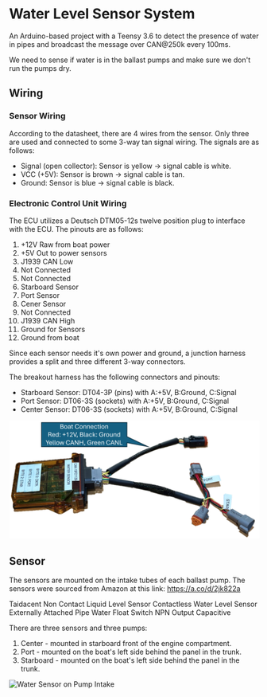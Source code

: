 # Water Level Sensor System
An Arduino-based project with a Teensy 3.6 to detect the presence of water in pipes and broadcast the message over CAN@250k every 100ms.


We need to sense if water is in the ballast pumps and make sure we don't run the pumps dry.

## Wiring 

### Sensor Wiring
According to the datasheet, there are 4 wires from the sensor. Only three are used and connected to some 3-way tan signal wiring. The signals are as follows:
* Signal (open collector): Sensor is yellow -> signal cable is white. 
* VCC (+5V): Sensor is brown -> signal cable is tan.
* Ground: Sensor is blue -> signal cable is black.

### Electronic Control Unit Wiring
The ECU utilizes a Deutsch DTM05-12s twelve position plug to interface with the ECU. The pinouts are as follows:
1. +12V Raw from boat power
2. +5V Out to power sensors
3. J1939 CAN Low
4. Not Connected
5. Not Connected
6. Starboard Sensor
7. Port Sensor
8. Cener Sensor
9. Not Connected
10. J1939 CAN High
11. Ground for Sensors
12. Ground from boat

Since each sensor needs it's own power and ground, a junction harness provides a split and three different 3-way connectors.

The breakout harness has the following connectors and pinouts:
* Starboard Sensor: DT04-3P (pins) with A:+5V, B:Ground, C:Signal 
* Port Sensor: DT06-3S (sockets) with A:+5V, B:Ground, C:Signal
* Center Sensor: DT06-3S (sockets) with A:+5V, B:Ground, C:Signal

![ECU with breakout harness](ECUwithBreakoutHarness.png)

## Sensor
The sensors are mounted on the intake tubes of each ballast pump. The sensors were sourced from Amazon at this link: 
https://a.co/d/2jk822a

Taidacent Non Contact Liquid Level Sensor Contactless Water Level Sensor Externally Attached Pipe Water Float Switch NPN Output Capacitive 

There are three sensors and three pumps:
1. Center - mounted in starboard front of the engine compartment.
1. Port - mounted on the boat's left side behind the panel in the trunk.
2. Starboard - mounted on the boat's left side behind the panel in the trunk.

![Water Sensor on Pump Intake](BallastPumpWithSensor.png)

